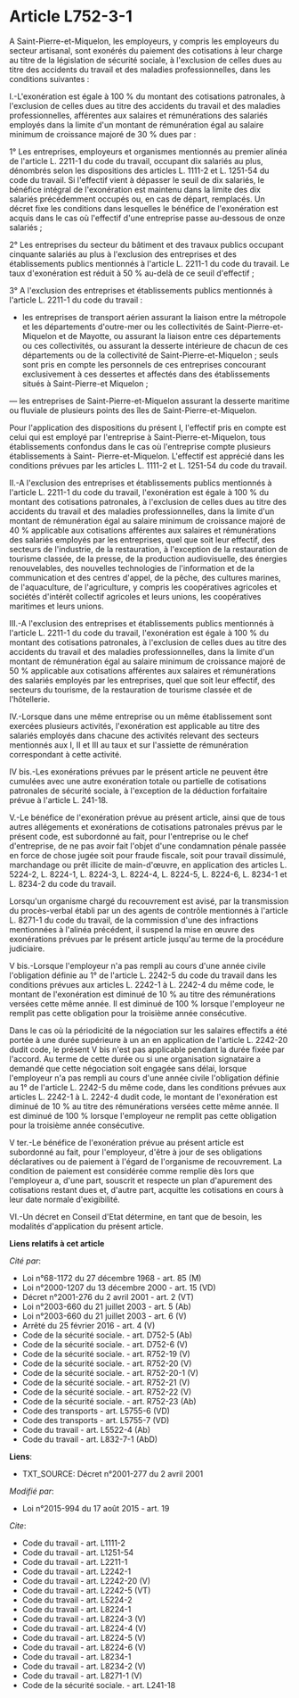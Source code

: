 # Article L752-3-1

A Saint-Pierre-et-Miquelon, les employeurs, y compris les employeurs du secteur artisanal, sont exonérés du paiement des
cotisations à leur charge au titre de la législation de sécurité sociale, à l'exclusion de celles dues au titre des accidents
du travail et des maladies professionnelles, dans les conditions suivantes : 

I.-L'exonération est égale à 100 % du montant des cotisations patronales, à l'exclusion de celles dues au titre des accidents
du travail et des maladies professionnelles, afférentes aux salaires et rémunérations des salariés employés dans la limite
d'un montant de rémunération égal au salaire minimum de croissance majoré de 30 % dues par : 

1° Les entreprises, employeurs et organismes mentionnés au premier alinéa de l'article L. 2211-1 du code du travail, occupant
dix salariés au plus, dénombrés selon les dispositions des articles L. 1111-2 et L. 1251-54 du code du travail. Si l'effectif
vient à dépasser le seuil de dix salariés, le bénéfice intégral de l'exonération est maintenu dans la limite des dix salariés
précédemment occupés ou, en cas de départ, remplacés. Un décret fixe les conditions dans lesquelles le bénéfice de
l'exonération est acquis dans le cas où l'effectif d'une entreprise passe au-dessous de onze salariés ; 

2° Les entreprises du secteur du bâtiment et des travaux publics occupant cinquante salariés au plus à l'exclusion des
entreprises et des établissements publics mentionnés à l'article L. 2211-1 du code du travail. Le taux d'exonération est
réduit à 50 % au-delà de ce seuil d'effectif ; 

3° A l'exclusion des entreprises et établissements publics mentionnés à l'article L. 2211-1 du code du travail :

- les entreprises de transport aérien assurant la liaison entre la métropole et les départements d'outre-mer ou les
collectivités de Saint-Pierre-et-Miquelon et de Mayotte, ou assurant la liaison entre ces départements ou ces collectivités,
ou assurant la desserte intérieure de chacun de ces départements ou de la collectivité de Saint-Pierre-et-Miquelon ; seuls
sont pris en compte les personnels de ces entreprises concourant exclusivement à ces dessertes et affectés dans des
établissements situés à Saint-Pierre-et Miquelon ; 

― les entreprises de Saint-Pierre-et-Miquelon assurant la desserte maritime ou fluviale de plusieurs points des îles de
Saint-Pierre-et-Miquelon. 

Pour l'application des dispositions du présent I, l'effectif pris en compte est celui qui est employé par l'entreprise à
Saint-Pierre-et-Miquelon, tous établissements confondus dans le cas où l'entreprise compte plusieurs établissements à Saint-
Pierre-et-Miquelon. L'effectif est apprécié dans les conditions prévues par les articles L. 1111-2 et L. 1251-54 du code du
travail. 

II.-A l'exclusion des entreprises et établissements publics mentionnés à l'article L. 2211-1 du code du travail,
l'exonération est égale à 100 % du montant des cotisations patronales, à l'exclusion de celles dues au titre des accidents du
travail et des maladies professionnelles, dans la limite d'un montant de rémunération égal au salaire minimum de croissance
majoré de 40 % applicable aux cotisations afférentes aux salaires et rémunérations des salariés employés par les entreprises,
quel que soit leur effectif, des secteurs de l'industrie, de la restauration, à l'exception de la restauration de tourisme
classée, de la presse, de la production audiovisuelle, des énergies renouvelables, des nouvelles technologies de
l'information et de la communication et des centres d'appel, de la pêche, des cultures marines, de l'aquaculture, de
l'agriculture, y compris les coopératives agricoles et sociétés d'intérêt collectif agricoles et leurs unions, les
coopératives maritimes et leurs unions. 

III.-A l'exclusion des entreprises et établissements publics mentionnés à l'article L. 2211-1 du code du travail,
l'exonération est égale à 100 % du montant des cotisations patronales, à l'exclusion de celles dues au titre des accidents du
travail et des maladies professionnelles, dans la limite d'un montant de rémunération égal au salaire minimum de croissance
majoré de 50 % applicable aux cotisations afférentes aux salaires et rémunérations des salariés employés par les entreprises,
quel que soit leur effectif, des secteurs du tourisme, de la restauration de tourisme classée et de l'hôtellerie. 

IV.-Lorsque dans une même entreprise ou un même établissement sont exercées plusieurs activités, l'exonération est applicable
au titre des salariés employés dans chacune des activités relevant des secteurs mentionnés aux I, II et III au taux et sur
l'assiette de rémunération correspondant à cette activité. 

IV bis.-Les exonérations prévues par le présent article ne peuvent être cumulées avec une autre exonération totale ou
partielle de cotisations patronales de sécurité sociale, à l'exception de la déduction forfaitaire prévue à l'article L.
241-18. 

V.-Le bénéfice de l'exonération prévue au présent article, ainsi que de tous autres allégements et exonérations de
cotisations patronales prévus par le présent code, est subordonné au fait, pour l'entreprise ou le chef d'entreprise, de ne
pas avoir fait l'objet d'une condamnation pénale passée en force de chose jugée soit pour fraude fiscale, soit pour travail
dissimulé, marchandage ou prêt illicite de main-d'œuvre, en application des articles L. 5224-2, L. 8224-1, L. 8224-3, L.
8224-4, L. 8224-5, L. 8224-6, L. 8234-1 et L. 8234-2 du code du travail. 

Lorsqu'un organisme chargé du recouvrement est avisé, par la transmission du procès-verbal établi par un des agents de
contrôle mentionnés à l'article L. 8271-1 du code du travail, de la commission d'une des infractions mentionnées à l'alinéa
précédent, il suspend la mise en œuvre des exonérations prévues par le présent article jusqu'au terme de la procédure
judiciaire. 

V bis.-Lorsque l'employeur n'a pas rempli au cours d'une année civile l'obligation définie au 1° de l'article L. 2242-5 du
code du travail dans les conditions prévues aux articles L. 2242-1 à L. 2242-4 du même code, le montant de l'exonération est
diminué de 10 % au titre des rémunérations versées cette même année. Il est diminué de 100 % lorsque l'employeur ne remplit
pas cette obligation pour la troisième année consécutive. 

Dans le cas où la périodicité de la négociation sur les salaires effectifs a été portée à une durée supérieure à un an en
application de l'article L. 2242-20 dudit code, le présent V bis n'est pas applicable pendant la durée fixée par l'accord. Au
terme de cette durée ou si une organisation signataire a demandé que cette négociation soit engagée sans délai, lorsque
l'employeur n'a pas rempli au cours d'une année civile l'obligation définie au 1° de l'article L. 2242-5 du même code, dans
les conditions prévues aux articles L. 2242-1 à L. 2242-4 dudit code, le montant de l'exonération est diminué de 10 % au
titre des rémunérations versées cette même année. Il est diminué de 100 % lorsque l'employeur ne remplit pas cette obligation
pour la troisième année consécutive. 

V ter.-Le bénéfice de l'exonération prévue au présent article est subordonné au fait, pour l'employeur, d'être à jour de ses
obligations déclaratives ou de paiement à l'égard de l'organisme de recouvrement. La condition de paiement est considérée
comme remplie dès lors que l'employeur a, d'une part, souscrit et respecte un plan d'apurement des cotisations restant dues
et, d'autre part, acquitte les cotisations en cours à leur date normale d'exigibilité. 

VI.-Un décret en Conseil d'Etat détermine, en tant que de besoin, les modalités d'application du présent article.

**Liens relatifs à cet article**

_Cité par_:

  - Loi n°68-1172 du 27 décembre 1968 - art. 85 (M)
  - Loi n°2000-1207 du 13 décembre 2000 - art. 15 (VD)
  - Décret n°2001-276 du 2 avril 2001 - art. 2 (VT)
  - Loi n°2003-660 du 21 juillet 2003 - art. 5 (Ab)
  - Loi n°2003-660 du 21 juillet 2003 - art. 6 (V)
  - Arrêté du 25 février 2016 - art. 4 (V)
  - Code de la sécurité sociale. - art. D752-5 (Ab)
  - Code de la sécurité sociale. - art. D752-6 (V)
  - Code de la sécurité sociale. - art. R752-19 (V)
  - Code de la sécurité sociale. - art. R752-20 (V)
  - Code de la sécurité sociale. - art. R752-20-1 (V)
  - Code de la sécurité sociale. - art. R752-21 (V)
  - Code de la sécurité sociale. - art. R752-22 (V)
  - Code de la sécurité sociale. - art. R752-23 (Ab)
  - Code des transports - art. L5755-6 (VD)
  - Code des transports - art. L5755-7 (VD)
  - Code du travail - art. L5522-4 (Ab)
  - Code du travail - art. L832-7-1 (AbD)

**Liens**:

  - TXT_SOURCE: Décret n°2001-277 du 2 avril 2001

_Modifié par_:

  - Loi n°2015-994 du 17 août 2015 - art. 19

_Cite_:

  - Code du travail - art. L1111-2
  - Code du travail - art. L1251-54
  - Code du travail - art. L2211-1
  - Code du travail - art. L2242-1
  - Code du travail - art. L2242-20 (V)
  - Code du travail - art. L2242-5 (VT)
  - Code du travail - art. L5224-2
  - Code du travail - art. L8224-1
  - Code du travail - art. L8224-3 (V)
  - Code du travail - art. L8224-4 (V)
  - Code du travail - art. L8224-5 (V)
  - Code du travail - art. L8224-6 (V)
  - Code du travail - art. L8234-1
  - Code du travail - art. L8234-2 (V)
  - Code du travail - art. L8271-1 (V)
  - Code de la sécurité sociale. - art. L241-18
